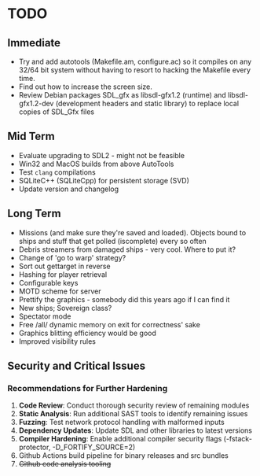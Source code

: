 # TODO

## Immediate

* Try and add autotools (Makefile.am, configure.ac) so it compiles on any 32/64 bit system without having to resort to hacking the Makefile every time.
* Find out how to increase the screen size.
* Review Debian packages SDL_gfx as libsdl-gfx1.2 (runtime) and libsdl-gfx1.2-dev (development headers and static library) to replace local copies of SDL_Gfx files

## Mid Term

* Evaluate upgrading to SDL2 - might not be feasible
* Win32 and MacOS builds from above AutoTools
* Test `clang` compilations
* SQLiteC++ (SQLiteCpp) for persistent storage (SVD)
* Update version and changelog

## Long Term

* Missions (and make sure they're saved and loaded). Objects bound to ships and stuff that get polled (iscomplete) every so often
* Debris streamers from damaged ships - very cool. Where to put it?
* Change of 'go to warp' strategy?
* Sort out gettarget in reverse
* Hashing for player retrieval
* Configurable keys
* MOTD scheme for server
* Prettify the graphics - somebody did this years ago if I can find it
* New ships; Sovereign class?
* Spectator mode
* Free /all/ dynamic memory on exit for correctness' sake
* Graphics blitting efficiency would be good
* Improved visibility rules

## Security and Critical Issues

### Recommendations for Further Hardening

1. **Code Review**: Conduct thorough security review of remaining modules
2. **Static Analysis**: Run additional SAST tools to identify remaining issues
3. **Fuzzing**: Test network protocol handling with malformed inputs
4. **Dependency Updates**: Update SDL and other libraries to latest versions
5. **Compiler Hardening**: Enable additional compiler security flags (-fstack-protector, -D_FORTIFY_SOURCE=2)
6. Github Actions build pipeline for binary releases and src bundles
7. ~~Github code analysis tooling~~

